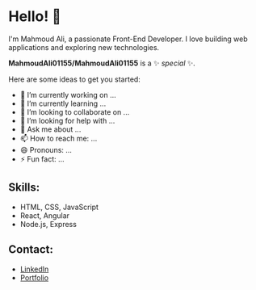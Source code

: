 # Hello! 👋
I'm Mahmoud Ali, a passionate Front-End Developer. I love building web applications and exploring new technologies.


**MahmoudAli01155/MahmoudAli01155** is a ✨ _special_ ✨.

Here are some ideas to get you started:

- 🔭 I’m currently working on ...
- 🌱 I’m currently learning ...
- 👯 I’m looking to collaborate on ...
- 🤔 I’m looking for help with ...
- 💬 Ask me about ...
- 📫 How to reach me: ...
- 😄 Pronouns: ...
- ⚡ Fun fact: ...

## Skills:
- HTML, CSS, JavaScript
- React, Angular
- Node.js, Express

## Contact:
- [LinkedIn](https://www.linkedin.com/in/your-profile/)
- [Portfolio](https://your-portfolio.com)


